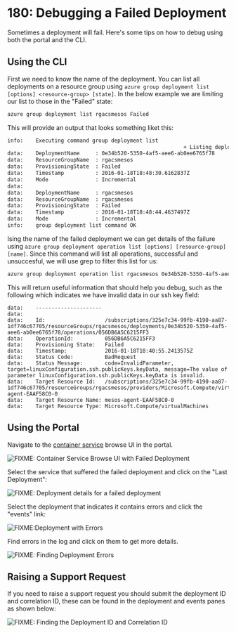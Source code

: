 # 180: Debugging a Failed Deployment

Sometimes a deployment will fail. Here's some tips on how to debug
using both the portal and the CLI.

## Using the CLI

First we need to know the name of the deployment. You can list all
deployments on a resource group using `azure group deployment list [options]
<resource-group> [state]`. In the below example we are limiting our
list to those in the "Failed" state:

```bash
azure group deployment list rgacsmesos Failed
```

This will provide an output that looks something liket this:

```bash
info:    Executing command group deployment list
                                                        + Listing deployments
data:    DeploymentName     : 0e34b520-5350-4af5-aee6-ab0ee6765f78
data:    ResourceGroupName  : rgacsmesos
data:    ProvisioningState  : Failed
data:    Timestamp          : 2016-01-18T18:48:30.6162837Z
data:    Mode               : Incremental
data:
data:    DeploymentName     : rgacsmesos
data:    ResourceGroupName  : rgacsmesos
data:    ProvisioningState  : Failed
data:    Timestamp          : 2016-01-18T18:48:44.4637497Z
data:    Mode               : Incremental
info:    group deployment list command OK
```

Ising the name of the failed deployment we can get details of the
failure using `azure group deployment operation list [options]
[resource-group] [name]`. Since this command will list all operations,
successful and unsuccesful, we will use grep to filter this list for
us:

```bash
azure group deployment operation list rgacsmesos 0e34b520-5350-4af5-aee6-ab0ee6765f78 | grep -B 3 -A 7 Failed
```

This will return useful information that should help you debug, such
as the following which indicates we have invalid data in our ssh key
field:

```
data:    ---------------------
data:
data:    Id:                   /subscriptions/325e7c34-99fb-4190-aa87-1df746c67705/resourceGroups/rgacsmesos/deployments/0e34b520-5350-4af5-aee6-ab0ee6765f78/operations/056DB6A5C6215FF3
data:    OperationId:          056DB6A5C6215FF3
data:    Provisioning State:   Failed
data:    Timestamp:            2016-01-18T18:40:55.2413575Z
data:    Status Code:          BadRequest
data:    Status Message:       code=InvalidParameter, target=linuxConfiguration.ssh.publicKeys.keyData, message=The value of parameter linuxConfiguration.ssh.publicKeys.keyData is invalid.
data:    Target Resource Id:   /subscriptions/325e7c34-99fb-4190-aa87-1df746c67705/resourceGroups/rgacsmesos/providers/Microsoft.Compute/virtualMachines/mesos-agent-EAAF58C0-0
data:    Target Resource Name: mesos-agent-EAAF58C0-0
data:    Target Resource Type: Microsoft.Compute/virtualMachines
```

## Using the Portal

Navigate to the [container service](http://aka.ms/acsportal) browse UI in the portal. 

![FIXME: Container Service Browse UI with Failed Deployment](/images/180/browse_a_failed_deployment.png)

Select the service that suffered the failed deployment and click on the "Last Deployment":

![FIXME: Deployment details for a failed deployment](/images/180/failed_deployment_details.png)

Select the deployment that indicates it contains errors and click the "events" link:

![FIXME:Deployment with Errors](/images/180/deployment_with_errors.png)

Find errors in the log and click on them to get more details.

![FIXME: Finding Deployment Errors](/images/180/finding_deployment_errors.png)

## Raising a Support Request

If you need to raise a support request you should submit the deployment ID and correlation ID, these can be found in the deployment and events panes as shown below:

![FIXME: Finding the Deployment ID and Correlation ID](/images/180/finding_deployment_and_correlation_id.png)